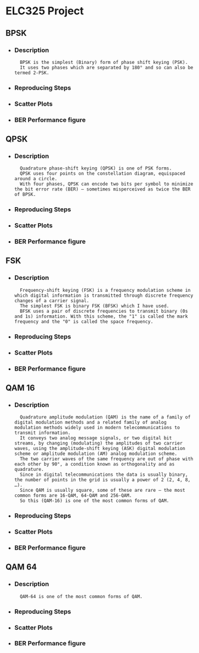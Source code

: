 # ELC325 Project

## **BPSK**

* ###  Description
        BPSK is the simplest (Binary) form of phase shift keying (PSK).
        It uses two phases which are separated by 180° and so can also be termed 2-PSK.
* ###  Reproducing Steps
* ###  Scatter Plots
* ###  BER Performance figure

## **QPSK**

* ###  Description
        Quadrature phase-shift keying (QPSK) is one of PSK forms.
        QPSK uses four points on the constellation diagram, equispaced around a circle.
        With four phases, QPSK can encode two bits per symbol to minimize the bit error rate (BER) — sometimes misperceived as twice the BER of BPSK.
* ###  Reproducing Steps
* ###  Scatter Plots
* ###  BER Performance figure

## **FSK**

* ###  Description
        Frequency-shift keying (FSK) is a frequency modulation scheme in which digital information is transmitted through discrete frequency changes of a carrier signal.
        The simplest FSK is binary FSK (BFSK) which I have used.
        BFSK uses a pair of discrete frequencies to transmit binary (0s and 1s) information. With this scheme, the "1" is called the mark frequency and the "0" is called the space frequency.
* ###  Reproducing Steps
* ###  Scatter Plots
* ###  BER Performance figure

## **QAM 16**

* ###  Description
        Quadrature amplitude modulation (QAM) is the name of a family of digital modulation methods and a related family of analog modulation methods widely used in modern telecommunications to transmit information.
        It conveys two analog message signals, or two digital bit streams, by changing (modulating) the amplitudes of two carrier waves, using the amplitude-shift keying (ASK) digital modulation scheme or amplitude modulation (AM) analog modulation scheme.
        The two carrier waves of the same frequency are out of phase with each other by 90°, a condition known as orthogonality and as quadrature.
        Since in digital telecommunications the data is usually binary, the number of points in the grid is usually a power of 2 (2, 4, 8, …).
        Since QAM is usually square, some of these are rare — the most common forms are 16-QAM, 64-QAM and 256-QAM.
        So this (QAM-16) is one of the most common forms of QAM.
* ###  Reproducing Steps
* ###  Scatter Plots
* ###  BER Performance figure

## **QAM 64**

* ###  Description
        QAM-64 is one of the most common forms of QAM.
* ###  Reproducing Steps
* ###  Scatter Plots
* ###  BER Performance figure